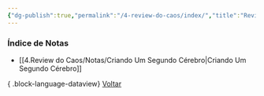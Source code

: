 ```yaml
---
{"dg-publish":true,"permalink":"/4-review-do-caos/index/","title":"Review do Caos","tags":["moc"],"noteIcon":""}
---
```


### Índice de Notas
- [[4.Review do Caos/Notas/Criando Um Segundo Cérebro\|Criando Um Segundo Cérebro]]

{ .block-language-dataview}
[Voltar](index)